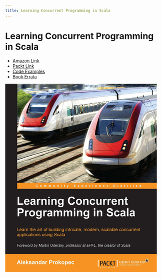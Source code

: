 ```yaml
---
title: Learning Concurrent Programming in Scala
---
```


# Learning Concurrent Programming in Scala

- [Amazon Link](http://www.amazon.com/Learning-Concurrent-Programming-Aleksandar-Prokopec/dp/1783281413)
- [Packt Link](https://www.packtpub.com/application-development/learning-concurrent-programming-scala)
- [Code Examples](https://github.com/concurrent-programming-in-scala/learning-examples)
- [Book Errata](/pages/errata.html)

<img src='resources/img/learning-concurrent-programming-in-scala.jpg' height="600px" />

